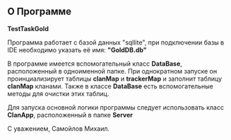 ## О Программе
**TestTaskGold**

Программа работает с базой данных "sqllite", при подключении базы в IDE необходимо указать её имя: **"GoldDB.db"**

В программе имеется вспомогательный класс **DataBase**, расположенный в одноименной папке. При однократном запуске он проинциализирует таблицы **clanMap** и **trackerMap** и заполнит таблицу **clanMap** кланами. Также в классе **DataBase** есть вспомогательные методы для очистки этих таблиц.

Для запуска основной логики программы следует использовать класс **ClanApp**, расположенный в папке **Server**

С уважением,
Самойлов Михаил.